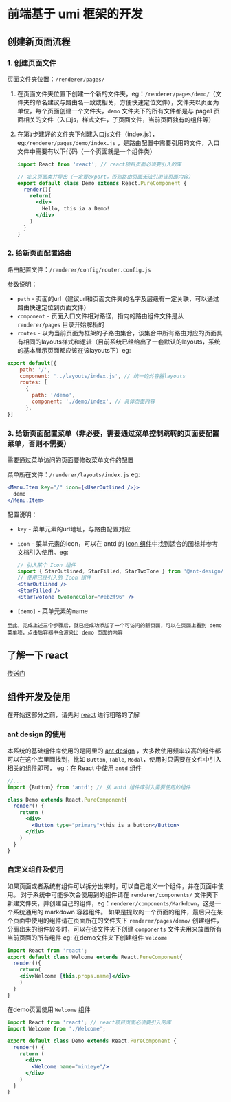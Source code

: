 # 前端基于 umi 框架的开发

## 创建新页面流程

### 1. 创建页面文件

页面文件夹位置：`/renderer/pages/`

1. 在页面文件夹位置下创建一个新的文件夹，eg：`/renderer/pages/demo/`（文件夹的命名建议与路由名一致或相关，方便快速定位文件），文件夹以页面为单位，每个页面创建一个文件夹，`demo` 文件夹下的所有文件都是与 page1 页面相关的文件（入口js，样式文件，子页面文件，当前页面独有的组件等）

2. 在第`1`步建好的文件夹下创建入口js文件（index.js），eg:`/renderer/pages/demo/index.js` ，是路由配置中需要引用的文件，入口文件中需要有以下代码（一个页面就是一个组件类）

    ```jsx
    import React from 'react'; // react项目页面必须要引入的库

    // 定义页面类并导出（一定要export，否则路由页面无法引用该页面内容）
    export default class Demo extends React.PureComponent {
      render(){
        return(
          <div>
            Hello, this ia a Demo!
          </div>
        )
      }
    }
    ```

### 2. 给新页面配置路由

路由配置文件：`/renderer/config/router.config.js`

参数说明：

- `path` - 页面的url（建议url和页面文件夹的名字及层级有一定关联，可以通过路由快速定位到页面文件）
- `component` - 页面入口文件相对路径，指向的路由组件文件是从 `renderer/pages` 目录开始解析的
- `routes` - 以为当前页面为框架的子路由集合，该集合中所有路由对应的页面具有相同的layouts样式和逻辑（目前系统已经给出了一套默认的layouts，系统的基本展示页面都应该在该layouts下）eg:

```js
export default[{
    path: '/',
    component: '../layouts/index.js', // 统一的外容器layouts
    routes: [
      {
        path: '/demo',
        component: './demo/index', // 具体页面内容
      },
}]
```

### 3. 给新页面配置菜单（非必要，需要通过菜单控制跳转的页面要配置菜单，否则不需要）

需要通过菜单访问的页面要修改菜单文件的配置

菜单所在文件：`/renderer/layouts/index.js`
eg:

```jsx
<Menu.Item key="/" icon={<UserOutlined />}>
  demo
</Menu.Item>
```

配置说明：

- `key` - 菜单元素的url地址，与路由配置对应
- `icon` - 菜单元素的Icon，可以在 antd 的 [Icon 组件](https://ant.design/components/icon-cn/)中找到适合的图标并参考[文档](https://ant.design/components/icon-cn/)引入使用。eg:
  
  ```jsx
  // 引入某个 Icon 组件
  import { StarOutlined, StarFilled, StarTwoTone } from '@ant-design/icons';
  // 使用已经引入的 Icon 组件
  <StarOutlined />
  <StarFilled />
  <StarTwoTone twoToneColor="#eb2f96" />
  ```

- `[demo]` - 菜单元素的name

`至此，完成上述三个步骤后，就已经成功添加了一个可访问的新页面，可以在页面上看到 demo 菜单项，点击后容器中会渲染出 demo 页面的内容`

## 了解一下 react

[传送门](react.md)

## 组件开发及使用

在开始这部分之前，请先对 [react](react.md) 进行粗略的了解

### ant design 的使用

本系统的基础组件库使用的是阿里的 [ant design](https://ant.design/index-cn) ，大多数使用频率较高的组件都可以在这个库里面找到，比如 `Button`, `Table`, `Modal`，使用时只需要在文件中引入相关的组件即可，
eg：在 React 中使用 `antd` 组件

```jsx
//...
import {Button} from 'antd'; // 从 antd 组件库引入需要使用的组件

class Demo extends React.PureComponent{
  render() {
    return (
      <div>
        <Button type="primary">this is a button</Button>
      </div>
    )
  }
}
```

### 自定义组件及使用

如果页面或者系统有组件可以拆分出来时，可以自己定义一个组件，并在页面中使用。
对于系统中可能多次会使用到的组件请在 `renderer/components/` 文件夹下新建文件夹，并创建自己的组件，eg：`renderer/components/Markdown`，这是一个系统通用的 markdown 容器组件。
如果是提取的一个页面的组件，最后只在某个页面中使用的组件请在页面所在的文件夹下 `renderer/pages/demo/` 创建组件，分离出来的组件较多时，可以在该文件夹下创建 `components` 文件夹用来放置所有当前页面的所有组件
eg:
在demo文件夹下创建组件 `Welcome`

```jsx
import React from 'react';
export default class Welcome extends React.PureComponent{
  render(){
    return(
    <div>Welcome {this.props.name}</div>
    )
  }
}
```

在demo页面使用 `Welcome` 组件

```jsx
import React from 'react'; // react项目页面必须要引入的库
import Welcome from './Welcome';

export default class Demo extends React.PureComponent {
  render() {
    return (
      <div>
        <Welcome name="minieye"/>
      </div>
    )
  }
}
```
